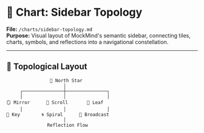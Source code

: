 # 🧭 Chart: Sidebar Topology  
**File:** `/charts/sidebar-topology.md`  
**Purpose:** Visual layout of MockMind's semantic sidebar, connecting tiles, charts, symbols, and reflections into a navigational constellation.

---

## 🌌 Topological Layout

```plaintext
                🌟 North Star
                     │
     ┌───────────────┼───────────────┐
     │               │               │
🪞 Mirror      📜 Scroll       🌱 Leaf
     │               │               │
🔑 Key        🌀 Spiral      📡 Broadcast
                     │
               Reflection Flow

